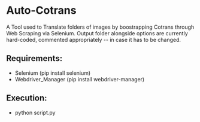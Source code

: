 # Auto-Cotrans
A Tool used to Translate folders of images by boostrapping Cotrans through Web Scraping via Selenium.
Output folder alongside options are currently hard-coded, commented appropriately -- in case it has to be changed.

## Requirements:
 - Selenium (pip install selenium)
 - Webdriver_Manager (pip install webdriver-manager)

## Execution:
  - python script.py
